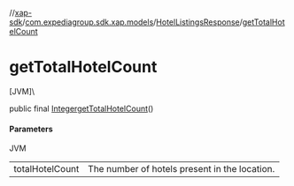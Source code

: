 //[xap-sdk](../../../index.md)/[com.expediagroup.sdk.xap.models](../index.md)/[HotelListingsResponse](index.md)/[getTotalHotelCount](get-total-hotel-count.md)

# getTotalHotelCount

[JVM]\

public final [Integer](https://docs.oracle.com/javase/8/docs/api/java/lang/Integer.html)[getTotalHotelCount](get-total-hotel-count.md)()

#### Parameters

JVM

| | |
|---|---|
| totalHotelCount | The number of hotels present in the location. |
